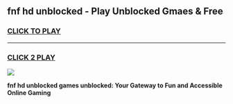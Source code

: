 
## fnf hd unblocked - Play Unblocked Gmaes & Free
<h3>
<a href="https://news.freeplayer.one?title=fnf_hd_unblocked&ref=23F">CLICK TO PLAY</a></h3>
<hr>

<h3>
<a href="https://news.freeplayer.one?title=fnf_hd_unblocked&ref=23F">CLICK 2 PLAY</a>
  
</h3>

<a href="https://news.freeplayer.one?title=fnf_hd_unblocked&ref=23F/"><img src="https://clearcache.store/games.png"></a>


**fnf hd unblocked games unblocked: Your Gateway to Fun and Accessible Online Gaming**
